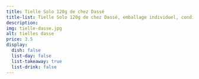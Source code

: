 ```yaml
---
title: Tielle Solo 120g de chez Dassé
title-list: Tielle Solo 120g de chez Dassé, emballage individuel, conditionné sous atmosphère protectrice.
description:
img: tielle-dasse.jpg
alt: tielles dasse
price: 3.5
display:
  dish: false
  list-day: false
  list-takeaway: true
  list-drink: false
---
```


